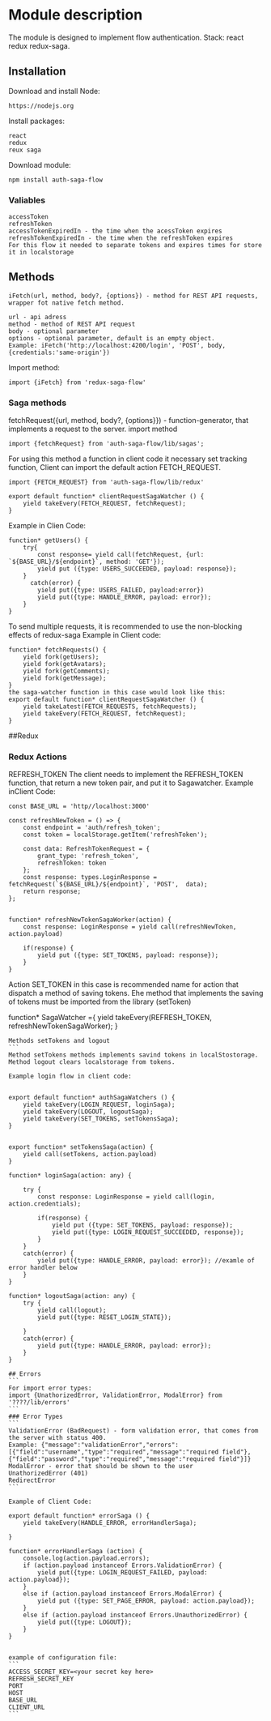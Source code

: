 # Module description
The module is designed to implement flow authentication. Stack: react redux redux-saga.

## Installation 
Download and install Node:
```
https://nodejs.org
```
Install packages:
```
react
redux
reux saga
```
Download module: 
```
npm install auth-saga-flow
```

### Valiables 
```
accessToken 
refreshToken
accessTokenExpiredIn - the time when the acessToken expires
refreshTokenExpiredIn - the time when the refreshToken expires
For this flow it needed to separate tokens and expires times for store it in localstorage
```

## Methods
``` 
iFetch(url, method, body?, {options}) - method for REST API requests, wrapper fot native fetch method.

url - api adress 
method - method of REST API request
body - optional parameter
options - optional parameter, default is an empty object.
Example: iFetch('http://localhost:4200/login', 'POST', body, {credentials:'same-origin'})
```
Import method:
```
import {iFetch} from 'redux-saga-flow'
```   

### Saga methods 

fetchRequest({url, method, body?, {options}}) - function-generator, that implements a request to the server.
import method
```
import {fetchRequest} from 'auth-saga-flow/lib/sagas';
```

For using this method a function in client code it necessary set tracking function, Client can import the default action FETCH_REQUEST.
```
import {FETCH_REQUEST} from 'auth-saga-flow/lib/redux'
```
```
export default function* clientRequestSagaWatcher () {
    yield takeEvery(FETCH_REQUEST, fetchRequest);
}
```
Example in Clien Code: 
```
function* getUsers() {
    try{
        const response= yield call(fetchRequest, {url: `${BASE_URL}/${endpoint}`, method: 'GET'});
        yield put ({type: USERS_SUCCEEDED, payload: response});
    }
      catch(error) {
        yield put({type: USERS_FAILED, payload:error})
        yield put({type: HANDLE_ERROR, payload: error});
    }
}
```
To send multiple requests, it is recommended to use the non-blocking effects of redux-saga
Example in Client code: 
```
function* fetchRequests() {
    yield fork(getUsers);
    yield fork(getAvatars);
    yield fork(getComments);
    yield fork(getMessage);
}
the saga-watcher function in this case would look like this: 
export default function* clientRequestSagaWatcher () {
    yield takeLatest(FETCH_REQUESTS, fetchRequests);
    yield takeEvery(FETCH_REQUEST, fetchRequest);
}
```
##Redux 
### Redux Actions 
REFRESH_TOKEN 
The client needs to implement the REFRESH_TOKEN function, that return a new token pair, and put it to Sagawatcher. 
Example inClient Code:
```
const BASE_URL = 'http//localhost:3000'

const refreshNewToken = () => {
    const endpoint = 'auth/refresh_token';
    const token = localStorage.getItem('refreshToken');
  
    const data: RefreshTokenRequest = {
        grant_type: 'refresh_token',
        refreshToken: token
    };
    const response: types.LoginResponse = fetchRequest(`${BASE_URL}/${endpoint}`, 'POST',  data);
    return response;
};


function* refreshNewTokenSagaWorker(action) {
    const response: LoginResponse = yield call(refreshNewToken, action.payload)

    if(response) {
        yield put ({type: SET_TOKENS, payload: response}); 
    }
}
```

Action SET_TOKEN in this case is recommended name for action that dispatch a method of saving tokens. Еhe method that implements the saving of tokens must be imported from the library (setToken)

function* SagaWatcher ={
    yield takeEvery(REFRESH_TOKEN, refreshNewTokenSagaWorker);
} 
``````
Methods setTokens and logout
```
Method setTokens methods implements savind tokens in localStostorage. Method logout clears localstorage from tokens. 

Example login flow in client code:


export default function* authSagaWatchers () {
    yield takeEvery(LOGIN_REQUEST, loginSaga);
    yield takeEvery(LOGOUT, logoutSaga);
    yield takeEvery(SET_TOKENS, setTokensSaga);
} 


export function* setTokensSaga(action) {
    yield call(setTokens, action.payload)
}

function* loginSaga(action: any) { 
 
    try {
        const response: LoginResponse = yield call(login, action.credentials);
      
        if(response) {
            yield put ({type: SET_TOKENS, payload: response}); 
            yield put({type: LOGIN_REQUEST_SUCCEEDED, response});
        }
    }
    catch(error) {
        yield put({type: HANDLE_ERROR, payload: error}); //examle of error handler below
    }
}

function* logoutSaga(action: any) {
    try {
        yield call(logout);
        yield put({type: RESET_LOGIN_STATE});
      
    }
    catch(error) {
        yield put({type: HANDLE_ERROR, payload: error});
    }
}

## Errors 
```
For import error types: 
import {UnathorizedError, ValidationError, ModalError} from '????/lib/errors'
```
### Error Types
```
ValidationError (BadRequest) - form validation error, that comes from the server with status 400. 
Example: {"message":"validationError","errors":[{"field":"username","type":"required","message":"required field"},{"field":"password","type":"required","message":"required field"}]}
ModalError - error that should be shown to the user
UnathorizedError (401)
RedirectError
```

Example of Client Code: 

export default function* errorSaga () {
    yield takeEvery(HANDLE_ERROR, errorHandlerSaga);
 
} 

function* errorHandlerSaga (action) {
    console.log(action.payload.errors);
    if (action.payload instanceof Errors.ValidationError) {
        yield put({type: LOGIN_REQUEST_FAILED, payload: action.payload});
    }
    else if (action.payload instanceof Errors.ModalError) {
        yield put ({type: SET_PAGE_ERROR, payload: action.payload});
    }
    else if (action.payload instanceof Errors.UnauthorizedError) {
        yield put({type: LOGOUT});
    }
}


example of configuration file:
```
ACCESS_SECRET_KEY=<your secret key here>
REFRESH_SECRET_KEY
PORT
HOST
BASE_URL
CLIENT_URL
```




